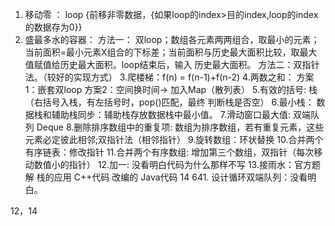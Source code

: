 1. 移动零 ： loop {前移非零数据，{如果loop的index>目的index,loop的index的数据存为0}}
2. 盛最多水的容器：
                    方法一： 双loop；数组各元素两两组合，取最小的元素；当前面积=最小元素X组合的下标差；当前面积与历史最大面积比较，取最大值赋值给历史最大面积。loop结束后，输入 历史最大面积。
                    方法二：双指针法。（较好的实现方式）
3.爬楼梯：f(n) = f(n-1)+f(n-2)
4.两数之和：
      方案1：嵌套双loop
      方案2：空间换时间-> 加入Map（散列表）
5.有效的括号:  栈（右括号入栈，有左括号时，pop()匹配，最终 判断栈是否空）
6.最小栈： 数据栈和辅助栈同步：辅助栈存放数据栈中最小值。
7.滑动窗口最大值: 双端队列 Deque
8.删除排序数组中的重复项: 数组为排序数组，若有重复元素，这些元素必定彼此相邻;双指针法（相邻指针）
9.旋转数组：环状替换
10.合并两个有序链表：修改指针
11.合并两个有序数组: 增加第三个数组，双指针（每次移动数值小的指针）
12.加一: 没看明白代码为什么那样不写
13.接雨水：官方题解 栈的应用 C++代码 改编的 Java代码
14 641. 设计循环双端队列：没看明白。
  
12，14  
